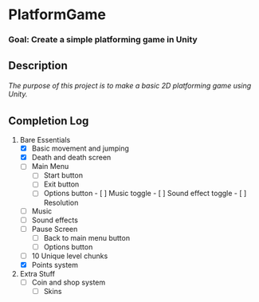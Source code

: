 # PlatformGame
### Goal: Create a simple platforming game in Unity


## Description
###### The purpose of this project is to make a basic 2D platforming game using Unity.

## Completion Log
1. Bare Essentials
	- [x] Basic movement and jumping
	- [x] Death and death screen
	- [ ] Main Menu
		- [ ] Start button
      	- [ ] Exit button
		- [ ] Options button
              - [ ] Music toggle
              - [ ] Sound effect toggle
              - [ ] Resolution
	- [ ] Music
	- [ ] Sound effects
	- [ ] Pause Screen
      	- [ ] Back to main menu button
      	- [ ] Options button
	- [ ] 10 Unique level chunks
	- [x] Points system

2. Extra Stuff
	- [ ] Coin and shop system
		- [ ] Skins
